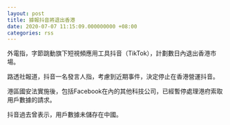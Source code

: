 ```yaml
---
layout: post
title: 據報抖音將退出香港
date: 2020-07-07 11:15:09.000000000 +08:00
categories: rss
---
```


外電指，字節跳動旗下短視頻應用工具抖音（TikTok），計劃數日內退出香港市場。

路透社報道，抖音一名發言人指，考慮到近期事件，決定停止在香港營運抖音。

港區國安法實施後，包括Facebook在內的其他科技公司，已經暫停處理港府索取用戶數據的請求。

抖音過去曾表示，用戶數據未儲存在中國。

